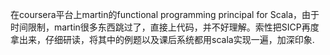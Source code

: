 在coursera平台上martin的functional programming principal for Scala，由于时间限制，martin很多东西跳过了，直接上代码，并不好理解。索性把SICP再度拿出来，仔细研读，将其中的例题以及课后系统都用scala实现一遍，加深印象.
